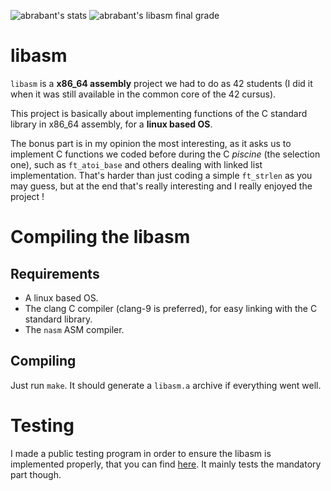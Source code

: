 ![abrabant's stats](https://badge42.herokuapp.com/api/stats/abrabant)
![abrabant's libasm final grade](https://i.imgur.com/Y98wRdn.png)

# libasm

`libasm` is a **x86_64 assembly** project we had to do as 42 students (I did it when it was still available in the common core of the 42 cursus). 

This project is basically about implementing functions of the C standard library in x86_64 assembly, for a **linux based OS**.

The bonus part is in my opinion the most interesting, as it asks us to implement C functions we coded before during the C *piscine* (the selection one), such as `ft_atoi_base` and others dealing with linked list implementation. That's harder than just coding a simple `ft_strlen` as you may guess, but at the end that's really interesting and I really enjoyed the project !

# Compiling the libasm

## Requirements

- A linux based OS.
- The clang C compiler (clang-9 is preferred), for easy linking with the C standard library.
- The `nasm` ASM compiler.

## Compiling

Just run `make`. It should generate a `libasm.a` archive if everything went well. 

# Testing

I made a public testing program in order to ensure the libasm is implemented properly, that you can find [here](https://github.com/aurelien-brabant/libasm-smasher). It mainly
tests the mandatory part though.
